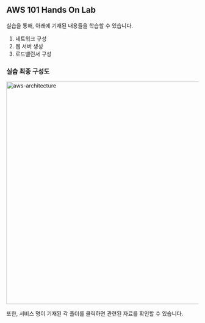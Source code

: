 ## AWS 101 Hands On Lab 

실습을 통해, 아래에 기재된 내용들을 학습할 수 있습니다. 
1. 네트워크 구성
2. 웹 서버 생성
3. 로드밸런서 구성

### 실습 최종 구성도

<img width="582" alt="aws-architecture" src="https://user-images.githubusercontent.com/59524380/91938568-33693480-ed2f-11ea-9588-b88a4bca1ef6.png">

또한, 서비스 명이 기재된 각 폴더를 클릭하면 관련된 자료를 확인할 수 있습니다.
